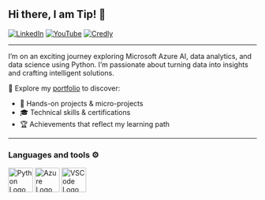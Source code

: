 ## Hi there, I am Tip! 👋

[![LinkedIn](https://img.shields.io/badge/linkedin-%230077B5.svg?style=for-the-badge&logo=linkedin&logoColor=white)](https://www.linkedin.com/in/tip-ros/)
[![YouTube](https://img.shields.io/badge/microsoft-%23FF0000.svg?style=for-the-badge&logo=linkedin&logoColor=white)](https://learn.microsoft.com/en-us/users/tipros-8388/) 
[![Credly](https://img.shields.io/badge/credly-%231DA1F2.svg?style=for-the-badge&logo=linkedin&logoColor=white)](https://www.credly.com/users/tip-ros.9cb6993d/badges#credly)

---

I’m on an exciting journey exploring Microsoft Azure AI, data analytics, and data science using Python. I’m passionate about turning data into insights and crafting intelligent solutions.

📂 Explore my <a href="https://github.com/tipros/Portfolio">portfolio</a> to discover:
- 🧠 Hands-on projects & micro-projects
- 🎓 Technical skills & certifications
- 🏆 Achievements that reflect my learning path

---

### Languages and tools ⚙️
<!-- For more icons please follow  https://github.com/MikeCodesDotNET/ColoredBadges -->
<p>
<img src="https://cdn.worldvectorlogo.com/logos/python-5.svg" alt="Python Logo" width="50" height="50"/> 
<img src="https://cdn.worldvectorlogo.com/logos/azure-1.svg" alt="Azure Logo" width="50" height="50"/>
<img src="https://cdn.worldvectorlogo.com/logos/visual-studio-code-1.svg" alt="VSCode Logo" width="50" height="50"/>
</p>

<!--
**tipros/tipros** is a ✨ _special_ ✨ repository because its `README.md` (this file) appears on your GitHub profile.

Here are some ideas to get you started:

- 🔭 I’m currently working on ...
- 🌱 I’m currently learning ...
- 👯 I’m looking to collaborate on ...
- 🤔 I’m looking for help with ...
- 💬 Ask me about ...
- 📫 How to reach me: ...
- 😄 Pronouns: ...
- ⚡ Fun fact: ...
-->
